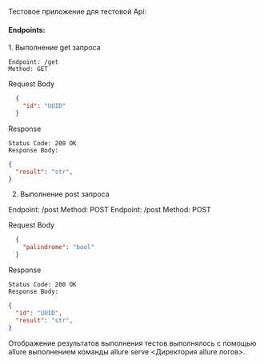 Тестовое приложение для тестовой Api:

<h4>Endpoints:</h4>
1. Выполнение get запроса

    Endpoint: /get
    Method: GET

Request Body

```json
  {
    "id": "UUID"
  }
```

Response

    Status Code: 200 OK
    Response Body:

```json
{
  "result": "str",
}
```

2. Выполнение post запроса

  Endpoint: /post
  Method: POST
    Endpoint: /post
    Method: POST

Request Body

```json
  {
    "palindrome": "bool"
  }
```

Response

    Status Code: 200 OK
    Response Body:

```json
{
  "id": "UUID",
  "result": "str",
}
```

Отображение результатов выполнения тестов выполнялось с помощью allure выполнением команды allure serve <Директория allure логов>.
